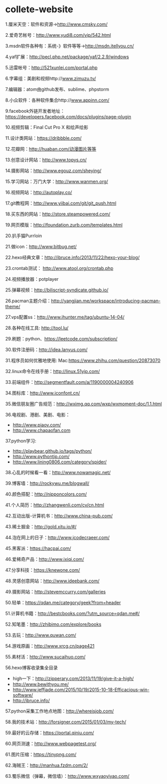 # collete-website
1.厘米天空：软件和资源->http://www.cmsky.com/

2.爱奇艺帐号：http://www.yudi8.com/vip/542.html

3.msdn软件各种有：系统-》软件等等->http://msdn.itellyou.cn/

4.yaf扩展：http://pecl.php.net/package/yaf/2.2.9/windows

5.迅雷帐号：http://521xunlei.com/portal.php

6.字幕组：美剧和视频http://www.zimuzu.tv/

7.编辑器：atom由github发布、sublime、phpstorm

8.小众软件：各种软件集合http://www.appinn.com/

9.facebook外链开发者地址：https://developers.facebook.com/docs/plugins/page-plugin 

10.视频剪辑：Final Cut Pro X 和绘声绘影

11.设计类网站：https://dribbble.com/

12.花瓣网：http://huaban.com/动漫图片等等

13.创意设计网站：http://www.topys.cn/

14.摄影网站：http://www.egouz.com/sheying/

15.学习网站：万门大学：http://www.wanmen.org/

16.视频网站：http://autoplay.co/

17.git教程网：http://www.yiibai.com/git/git_push.html

18.买东西的网站：http://store.steampowered.com/

19.网页模版：http://foundation.zurb.com/templates.html

20.扒手猫Purrloin

21.做icon：http://www.bitbug.net/

22.hexo经典文章：http://ibruce.info/2013/11/22/hexo-your-blog/

23.crontab测试：  http://www.atool.org/crontab.php

24.视频播放器：potplayer

25.弹幕视频：http://biliscript-syndicate.github.io/

26.pacman主题介绍：http://yangjian.me/workspace/introducing-pacman-theme/

27.vps配置ss：http://www.ihunter.me/tag/ubuntu-14-04/

28.各种在线工具: http://tool.lu/

29.刷题：python、https://leetcode.com/subscription/

30.软件注册码：http://idea.lanyus.com/

31.程序员如何优雅地使用: Mac:https://www.zhihu.com/question/20873070

32.linux命令在线手册：http://linux.51yip.com/

33.前端组件：http://segmentfault.com/a/1190000004240906

34.图标库：http://www.iconfont.cn/

35.微信朋友圈广告规范：http://wximg.qq.com/wxp/wxmoment-doc/1.1.html

36.电视剧、港剧、美剧、电影：
+ http://www.piaov.com/
+ http://www.chapaofan.com

37.python学习:
+ http://playbear.github.io/tags/python/     
+ http://www.pythontip.com/
+ http://www.lining0806.com/category/spider/

38.心乱的时候看一看：http://www.nowamagic.net/

39.博客墙：http://rockywu.me/blogwall/

40.颜色搭配：http://nipponcolors.com/

41.个人简历：http://zhangwenli.com/cv/cn.html

42.互动出版-计算机书：http://www.china-pub.com/

43.稀土掘金：http://gold.xitu.io/#/

44.泡在网上的日子：http://www.jcodecraeer.com/

45.黑客派：https://hacpai.com/

46.爱稀奇产品：http://www.ixiqi.com/

47.分享科技：https://knewone.com/

48.灵感创意网站：http://www.ideebank.com/

49.摄影网站：http://stevemccurry.com/galleries

50.轻单：https://qdan.me/category/geek?from=header

51.计算机书籍：http://bestcbooks.com/?utm_source=qdan.me#/

52.知笔墨：http://zhibimo.com/explore/books

53.去玩：http://www.quwan.com/

54.游戏原画：http://www.xrcg.cn/page421

55.素材活：http://www.sucaihuo.com/

56.hexo博客收录集全目录  
+ high一下：http://zipperary.com/2013/11/19/give-it-a-high/
+ http://www.bewithyou.me/     
+ http://www.jeffjade.com/2015/10/19/2015-10-18-Efficacious-win-software/
+ http://ibruce.info/

57.python采集工作地点地图：http://whereisjob.com/

58.我的技术站：http://forsigner.com/2015/01/03/my-tech/

59.最好的云存储：https://portal.qiniu.com/

60.网页测速：http://www.webpagetest.org/

61.图片压缩：https://tinypng.com/

62.海贼王：http://manhua.fzdm.com/2/

63.蜀乐微信（弹幕，微信墙）：http://www.wxyaoyiyao.com/
